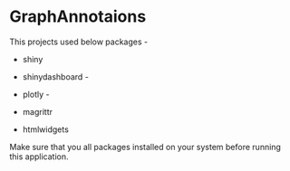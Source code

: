 # GraphAnnotaions

This projects used below packages -

-   shiny

-   shinydashboard -

-   plotly -

-   magrittr

-   htmlwidgets

Make sure that you all packages installed on your system before running this application.
